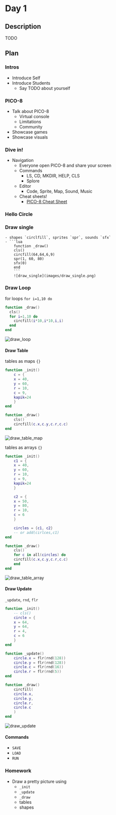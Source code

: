 # Day 1

## Description

TODO

## Plan

### Intros
- Introduce Self
- Introduce Students
    - Say TODO about yourself

### PICO-8

- Talk about PICO-8
  - Virtual console
  - Limitations
  - Community
- Showcase games
- Showcase visuals

### Dive in!
- Navigation
	- Everyone open PICO-8 and share your screen
	- Commands
	    - LS, CD, MKDIR, HELP, CLS
	    - Splore
	- Editor
	    - Code, Sprite, Map, Sound, Music
    - Cheat sheets!
      - [PICO-8 Cheat Sheet](https://www.lexaloffle.com/bbs/files/16585/PICO-8_Cheat-Sheet_0-9-2.png)

### Hello Circle

### Draw single
    - shapes `circlfill`, sprites `spr`, sounds `sfx`
    - ```lua
        function _draw()
        cls()
        circfill(64,64,6,9)
        spr(1, 60, 80)
        sfx(0)
        end
        ```
        ![draw_single](images/draw_single.png)
### Draw Loop
for loops `for i=1,10 do`
```lua
function _draw()
  cls()
  for i=1,10 do
    circfill(i*10,i*10,i,i)
  end
end
```
![draw_loop](images/draw_loop.png)

#### Draw Table
tables as maps `{}`
```lua
function _init()
    c = {
    x = 40,
    y = 60,
    r = 10,
    c = 9,
    kapik=24
    }
end

function _draw()
    cls()
    circfill(c.x,c.y,c.r,c.c)
end
```
![draw_table_map](images/draw_table_map.png)

tables as arrays `{}`
```lua
function _init()
    c1 = {
    x = 40,
    y = 60,
    r = 10,
    c = 9,
    kapik=24
    }

    c2 = {
    x = 50,
    y = 80,
    r = 10,
    c = 6
    }

    circles = {c1, c2}
    -- or add(cirlces,c1)
end

function _draw()
    cls()
    for c in all(circles) do
    circfill(c.x,c.y,c.r,c.c)
    end
end
```
![draw_table_array](images/draw_table_array.png)

#### Draw Update
`_update`, `rnd`, `flr`
```lua
function _init()
    -- cls()
    circle = {
    x = 64,
    y = 64,
    r = 4,
    c = 6
    }
end

function _update()
    circle.x = flr(rnd(128))
    circle.y = flr(rnd(128))
    circle.c = flr(rnd(16))
    circle.r = flr(rnd(5))
end

function _draw()
    circfill(
    circle.x,
    circle.y,
    circle.r,
    circle.c
    )
end
```
![draw_update](images/draw_update.gif)


#### Commands
- `SAVE`
- `LOAD`
- `RUN`

### Homework
- Draw a pretty picture using
  - `_init`
  - `_update`
  - `_draw`
  - tables
  - shapes
